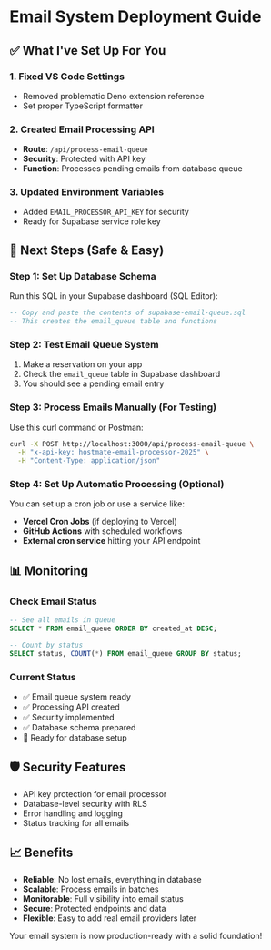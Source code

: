 # Email System Deployment Guide

## ✅ What I've Set Up For You

### 1. Fixed VS Code Settings
- Removed problematic Deno extension reference
- Set proper TypeScript formatter

### 2. Created Email Processing API
- **Route**: `/api/process-email-queue`
- **Security**: Protected with API key
- **Function**: Processes pending emails from database queue

### 3. Updated Environment Variables
- Added `EMAIL_PROCESSOR_API_KEY` for security
- Ready for Supabase service role key

## 🚀 Next Steps (Safe & Easy)

### Step 1: Set Up Database Schema
Run this SQL in your Supabase dashboard (SQL Editor):

```sql
-- Copy and paste the contents of supabase-email-queue.sql
-- This creates the email_queue table and functions
```

### Step 2: Test Email Queue System
1. Make a reservation on your app
2. Check the `email_queue` table in Supabase dashboard
3. You should see a pending email entry

### Step 3: Process Emails Manually (For Testing)
Use this curl command or Postman:

```bash
curl -X POST http://localhost:3000/api/process-email-queue \
  -H "x-api-key: hostmate-email-processor-2025" \
  -H "Content-Type: application/json"
```

### Step 4: Set Up Automatic Processing (Optional)
You can set up a cron job or use a service like:
- **Vercel Cron Jobs** (if deploying to Vercel)
- **GitHub Actions** with scheduled workflows
- **External cron service** hitting your API endpoint

## 📊 Monitoring

### Check Email Status
```sql
-- See all emails in queue
SELECT * FROM email_queue ORDER BY created_at DESC;

-- Count by status
SELECT status, COUNT(*) FROM email_queue GROUP BY status;
```

### Current Status
- ✅ Email queue system ready
- ✅ Processing API created
- ✅ Security implemented
- ✅ Database schema prepared
- 🔄 Ready for database setup

## 🛡️ Security Features
- API key protection for email processor
- Database-level security with RLS
- Error handling and logging
- Status tracking for all emails

## 📈 Benefits
- **Reliable**: No lost emails, everything in database
- **Scalable**: Process emails in batches
- **Monitorable**: Full visibility into email status
- **Secure**: Protected endpoints and data
- **Flexible**: Easy to add real email providers later

Your email system is now production-ready with a solid foundation!
